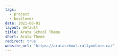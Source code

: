 ```yaml
---
tags:
  - project
  - boxclever
date: 2021-08-01
layout: default
title: Arata School Theme
short: Arata Theme
redirect: true
website_url: "https://arataschool.rallyonline.ca/"
---
```

